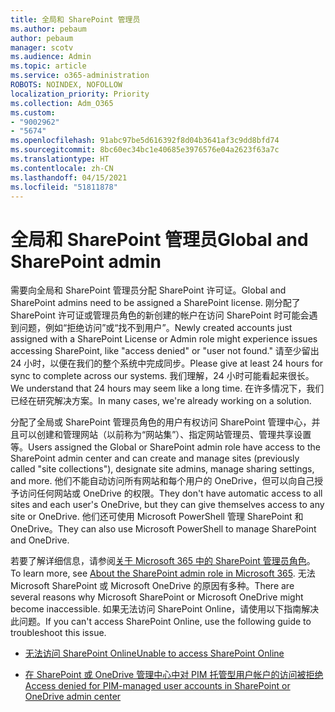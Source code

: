 ```yaml
---
title: 全局和 SharePoint 管理员
ms.author: pebaum
author: pebaum
manager: scotv
ms.audience: Admin
ms.topic: article
ms.service: o365-administration
ROBOTS: NOINDEX, NOFOLLOW
localization_priority: Priority
ms.collection: Adm_O365
ms.custom:
- "9002962"
- "5674"
ms.openlocfilehash: 91abc97be5d616392f8d04b3641af3c9dd8bfd74
ms.sourcegitcommit: 8bc60ec34bc1e40685e3976576e04a2623f63a7c
ms.translationtype: HT
ms.contentlocale: zh-CN
ms.lasthandoff: 04/15/2021
ms.locfileid: "51811878"
---
```

# <a name="global-and-sharepoint-admin"></a><span data-ttu-id="b7d73-102">全局和 SharePoint 管理员</span><span class="sxs-lookup"><span data-stu-id="b7d73-102">Global and SharePoint admin</span></span>

<span data-ttu-id="b7d73-103">需要向全局和 SharePoint 管理员分配 SharePoint 许可证。</span><span class="sxs-lookup"><span data-stu-id="b7d73-103">Global and SharePoint admins need to be assigned a SharePoint license.</span></span> <span data-ttu-id="b7d73-104">刚分配了 SharePoint 许可证或管理员角色的新创建的帐户在访问 SharePoint 时可能会遇到问题，例如“拒绝访问”或“找不到用户”。</span><span class="sxs-lookup"><span data-stu-id="b7d73-104">Newly created accounts just assigned with a SharePoint License or Admin role might experience issues accessing SharePoint, like "access denied" or "user not found."</span></span> <span data-ttu-id="b7d73-105">请至少留出 24 小时，以便在我们的整个系统中完成同步。</span><span class="sxs-lookup"><span data-stu-id="b7d73-105">Please give at least 24 hours for sync to complete across our systems.</span></span> <span data-ttu-id="b7d73-106">我们理解，24 小时可能看起来很长。</span><span class="sxs-lookup"><span data-stu-id="b7d73-106">We understand that 24 hours may seem like a long time.</span></span> <span data-ttu-id="b7d73-107">在许多情况下，我们已经在研究解决方案。</span><span class="sxs-lookup"><span data-stu-id="b7d73-107">In many cases, we're already working on a solution.</span></span>

<span data-ttu-id="b7d73-108">分配了全局或 SharePoint 管理员角色的用户有权访问 SharePoint 管理中心，并且可以创建和管理网站（以前称为“网站集”）、指定网站管理员、管理共享设置等。</span><span class="sxs-lookup"><span data-stu-id="b7d73-108">Users assigned the Global or SharePoint admin role have access to the SharePoint admin center and can create and manage sites (previously called "site collections"), designate site admins, manage sharing settings, and more.</span></span> <span data-ttu-id="b7d73-109">他们不能自动访问所有网站和每个用户的 OneDrive，但可以向自己授予访问任何网站或 OneDrive 的权限。</span><span class="sxs-lookup"><span data-stu-id="b7d73-109">They don't have automatic access to all sites and each user's OneDrive, but they can give themselves access to any site or OneDrive.</span></span> <span data-ttu-id="b7d73-110">他们还可使用 Microsoft PowerShell 管理 SharePoint 和 OneDrive。</span><span class="sxs-lookup"><span data-stu-id="b7d73-110">They can also use Microsoft PowerShell to manage SharePoint and OneDrive.</span></span>

<span data-ttu-id="b7d73-111">若要了解详细信息，请参阅[关于 Microsoft 365 中的 SharePoint 管理员角色](https://docs.microsoft.com/sharepoint/sharepoint-admin-role)。</span><span class="sxs-lookup"><span data-stu-id="b7d73-111">To learn more, see [About the SharePoint admin role in Microsoft 365](https://docs.microsoft.com/sharepoint/sharepoint-admin-role).</span></span>
<span data-ttu-id="b7d73-112">无法 Microsoft SharePoint 或 Microsoft OneDrive 的原因有多种。</span><span class="sxs-lookup"><span data-stu-id="b7d73-112">There are several reasons why Microsoft SharePoint or Microsoft OneDrive might become inaccessible.</span></span> <span data-ttu-id="b7d73-113">如果无法访问 SharePoint Online，请使用以下指南解决此问题。</span><span class="sxs-lookup"><span data-stu-id="b7d73-113">If you can't access SharePoint Online, use the following guide to troubleshoot this issue.</span></span>

- [<span data-ttu-id="b7d73-114">无法访问 SharePoint Online</span><span class="sxs-lookup"><span data-stu-id="b7d73-114">Unable to access SharePoint Online</span></span>](https://docs.microsoft.com/sharepoint/troubleshoot/sharing-and-permissions/sharepoint-online-inaccessible)

- [<span data-ttu-id="b7d73-115">在 SharePoint 或 OneDrive 管理中心中对 PIM 托管型用户帐户的访问被拒绝</span><span class="sxs-lookup"><span data-stu-id="b7d73-115">Access denied for PIM-managed user accounts in SharePoint or OneDrive admin center</span></span>](https://docs.microsoft.com/sharepoint/troubleshoot/administration/access-denied-to-pim-user-accounts)